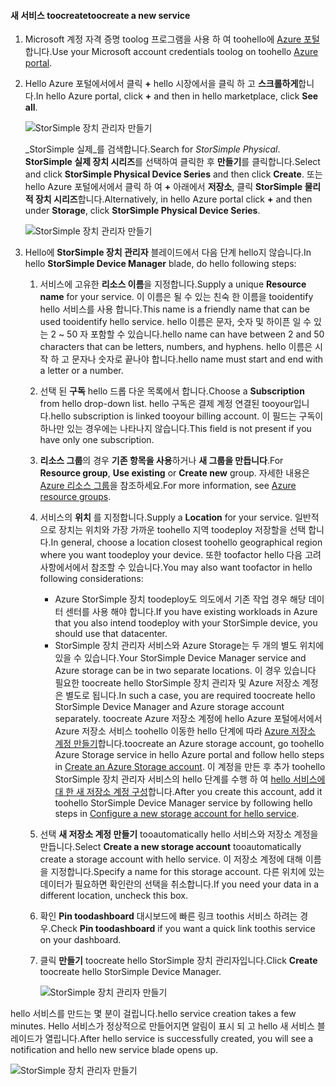 <!--author=alkohli last changed:02/10/2017-->


#### <a name="toocreate-a-new-service"></a><span data-ttu-id="c2ece-101">새 서비스 toocreate</span><span class="sxs-lookup"><span data-stu-id="c2ece-101">toocreate a new service</span></span>

1. <span data-ttu-id="c2ece-102">Microsoft 계정 자격 증명 toolog 프로그램을 사용 하 여 toohello에 [Azure 포털](https://portal.azure.com/)합니다.</span><span class="sxs-lookup"><span data-stu-id="c2ece-102">Use your Microsoft account credentials toolog on toohello [Azure portal](https://portal.azure.com/).</span></span>

2. <span data-ttu-id="c2ece-103">Hello Azure 포털에서에서 클릭  **+**  hello 시장에서을 클릭 하 고 **스크롤하게**합니다.</span><span class="sxs-lookup"><span data-stu-id="c2ece-103">In hello Azure portal, click **+** and then in hello marketplace, click **See all**.</span></span>

    ![StorSimple 장치 관리자 만들기](./media/storsimple-8000-create-new-service/createssdevman1.png)

    <span data-ttu-id="c2ece-105">_StorSimple 실제_를 검색합니다.</span><span class="sxs-lookup"><span data-stu-id="c2ece-105">Search for _StorSimple Physical_.</span></span> <span data-ttu-id="c2ece-106">**StorSimple 실제 장치 시리즈**를 선택하여 클릭한 후 **만들기**를 클릭합니다.</span><span class="sxs-lookup"><span data-stu-id="c2ece-106">Select and click **StorSimple Physical Device Series** and then click **Create**.</span></span> <span data-ttu-id="c2ece-107">또는 hello Azure 포털에서에서 클릭 하 여  **+**  아래에서 **저장소**, 클릭 **StorSimple 물리적 장치 시리즈**합니다.</span><span class="sxs-lookup"><span data-stu-id="c2ece-107">Alternatively, in hello Azure portal click **+** and then under **Storage**, click **StorSimple Physical Device Series**.</span></span>

    ![StorSimple 장치 관리자 만들기](./media/storsimple-8000-create-new-service/createssdevman11.png)

3. <span data-ttu-id="c2ece-109">Hello에 **StorSimple 장치 관리자** 블레이드에서 다음 단계 hello지 않습니다.</span><span class="sxs-lookup"><span data-stu-id="c2ece-109">In hello **StorSimple Device Manager** blade, do hello following steps:</span></span>
   
   1. <span data-ttu-id="c2ece-110">서비스에 고유한 **리소스 이름**을 지정합니다.</span><span class="sxs-lookup"><span data-stu-id="c2ece-110">Supply a unique **Resource name** for your service.</span></span> <span data-ttu-id="c2ece-111">이 이름은 될 수 있는 친숙 한 이름을 tooidentify hello 서비스를 사용 합니다.</span><span class="sxs-lookup"><span data-stu-id="c2ece-111">This name is a friendly name that can be used tooidentify hello service.</span></span> <span data-ttu-id="c2ece-112">hello 이름은 문자, 숫자 및 하이픈 일 수 있는 2 ~ 50 자 포함할 수 있습니다.</span><span class="sxs-lookup"><span data-stu-id="c2ece-112">hello name can have between 2 and 50 characters that can be letters, numbers, and hyphens.</span></span> <span data-ttu-id="c2ece-113">hello 이름은 시작 하 고 문자나 숫자로 끝나야 합니다.</span><span class="sxs-lookup"><span data-stu-id="c2ece-113">hello name must start and end with a letter or a number.</span></span>

   2. <span data-ttu-id="c2ece-114">선택 된 **구독** hello 드롭 다운 목록에서 합니다.</span><span class="sxs-lookup"><span data-stu-id="c2ece-114">Choose a **Subscription** from hello drop-down list.</span></span> <span data-ttu-id="c2ece-115">hello 구독은 결제 계정 연결된 tooyour입니다.</span><span class="sxs-lookup"><span data-stu-id="c2ece-115">hello subscription is linked tooyour billing account.</span></span> <span data-ttu-id="c2ece-116">이 필드는 구독이 하나만 있는 경우에는 나타나지 않습니다.</span><span class="sxs-lookup"><span data-stu-id="c2ece-116">This field is not present if you have only one subscription.</span></span>

   3. <span data-ttu-id="c2ece-117">**리소스 그룹**의 경우 **기존 항목을 사용**하거나 **새 그룹을 만듭니다**.</span><span class="sxs-lookup"><span data-stu-id="c2ece-117">For **Resource group**, **Use existing** or **Create new** group.</span></span> <span data-ttu-id="c2ece-118">자세한 내용은 [Azure 리소스 그룹](https://azure.microsoft.com/documentation/articles/virtual-machines-windows-infrastructure-resource-groups-guidelines/)을 참조하세요.</span><span class="sxs-lookup"><span data-stu-id="c2ece-118">For more information, see [Azure resource groups](https://azure.microsoft.com/documentation/articles/virtual-machines-windows-infrastructure-resource-groups-guidelines/).</span></span>
   
   4. <span data-ttu-id="c2ece-119">서비스의 **위치** 를 지정합니다.</span><span class="sxs-lookup"><span data-stu-id="c2ece-119">Supply a **Location** for your service.</span></span> <span data-ttu-id="c2ece-120">일반적으로 장치는 위치와 가장 가까운 toohello 지역 toodeploy 저장할을 선택 합니다.</span><span class="sxs-lookup"><span data-stu-id="c2ece-120">In general, choose a location closest toohello geographical region where you want toodeploy your device.</span></span> <span data-ttu-id="c2ece-121">또한 toofactor hello 다음 고려 사항에서에서 참조할 수 있습니다.</span><span class="sxs-lookup"><span data-stu-id="c2ece-121">You may also want toofactor in hello following considerations:</span></span> 
      
      * <span data-ttu-id="c2ece-122">Azure StorSimple 장치 toodeploy도 의도에서 기존 작업 경우 해당 데이터 센터를 사용 해야 합니다.</span><span class="sxs-lookup"><span data-stu-id="c2ece-122">If you have existing workloads in Azure that you also intend toodeploy with your StorSimple device, you should use that datacenter.</span></span>
      * <span data-ttu-id="c2ece-123">StorSimple 장치 관리자 서비스와 Azure Storage는 두 개의 별도 위치에 있을 수 있습니다.</span><span class="sxs-lookup"><span data-stu-id="c2ece-123">Your StorSimple Device Manager service and Azure storage can be in two separate locations.</span></span> <span data-ttu-id="c2ece-124">이 경우 있습니다 필요한 toocreate hello StorSimple 장치 관리자 및 Azure 저장소 계정은 별도로 됩니다.</span><span class="sxs-lookup"><span data-stu-id="c2ece-124">In such a case, you are required toocreate hello StorSimple Device Manager and Azure storage account separately.</span></span> <span data-ttu-id="c2ece-125">toocreate Azure 저장소 계정에 hello Azure 포털에서에서 Azure 저장소 서비스 toohello 이동한 hello 단계에 따라 [Azure 저장소 계정 만들기](../articles/storage/common/storage-create-storage-account.md#create-a-storage-account)합니다.</span><span class="sxs-lookup"><span data-stu-id="c2ece-125">toocreate an Azure storage account, go toohello Azure Storage service in hello Azure portal and follow hello steps in [Create an Azure Storage account](../articles/storage/common/storage-create-storage-account.md#create-a-storage-account).</span></span> <span data-ttu-id="c2ece-126">이 계정을 만든 후 추가 toohello StorSimple 장치 관리자 서비스의 hello 단계를 수행 하 여 [hello 서비스에 대 한 새 저장소 계정 구성](../articles/storsimple/storsimple-8000-deployment-walkthrough-u2.md#configure-a-new-storage-account-for-the-service)합니다.</span><span class="sxs-lookup"><span data-stu-id="c2ece-126">After you create this account, add it toohello StorSimple Device Manager service by following hello steps in [Configure a new storage account for hello service](../articles/storsimple/storsimple-8000-deployment-walkthrough-u2.md#configure-a-new-storage-account-for-the-service).</span></span>

   5. <span data-ttu-id="c2ece-127">선택 **새 저장소 계정 만들기** tooautomatically hello 서비스와 저장소 계정을 만듭니다.</span><span class="sxs-lookup"><span data-stu-id="c2ece-127">Select **Create a new storage account** tooautomatically create a storage account with hello service.</span></span> <span data-ttu-id="c2ece-128">이 저장소 계정에 대해 이름을 지정합니다.</span><span class="sxs-lookup"><span data-stu-id="c2ece-128">Specify a name for this storage account.</span></span> <span data-ttu-id="c2ece-129">다른 위치에 있는 데이터가 필요하면 확인란의 선택을 취소합니다.</span><span class="sxs-lookup"><span data-stu-id="c2ece-129">If you need your data in a different location, uncheck this box.</span></span>

   6. <span data-ttu-id="c2ece-130">확인 **Pin toodashboard** 대시보드에 빠른 링크 toothis 서비스 하려는 경우.</span><span class="sxs-lookup"><span data-stu-id="c2ece-130">Check **Pin toodashboard** if you want a quick link toothis service on your dashboard.</span></span>
      
   7. <span data-ttu-id="c2ece-131">클릭 **만들기** toocreate hello StorSimple 장치 관리자입니다.</span><span class="sxs-lookup"><span data-stu-id="c2ece-131">Click **Create** toocreate hello StorSimple Device Manager.</span></span>

       ![StorSimple 장치 관리자 만들기](./media/storsimple-8000-create-new-service/createssdevman2.png)
   
<span data-ttu-id="c2ece-133">hello 서비스를 만드는 몇 분이 걸립니다.</span><span class="sxs-lookup"><span data-stu-id="c2ece-133">hello service creation takes a few minutes.</span></span> <span data-ttu-id="c2ece-134">Hello 서비스가 정상적으로 만들어지면 알림이 표시 되 고 hello 새 서비스 블레이드가 열립니다.</span><span class="sxs-lookup"><span data-stu-id="c2ece-134">After hello service is successfully created, you will see a notification and hello new service blade opens up.</span></span>
   
![StorSimple 장치 관리자 만들기](./media/storsimple-8000-create-new-service/createssdevman5.png)


